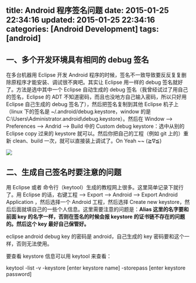 title: Android 程序签名问题
date: 2015-01-25 22:34:16
updated: 2015-01-25 22:34:16
categories: [Android Development]
tags: [android]
---

## 一、多个开发环境具有相同的 debug 签名

在多台机器用 Eclipse 开发 Android 程序的时候，签名不一致导致要反反复复删除原程序才能安装、调试很不爽吧。其实让 Eclipse 用一样的 debug 签名就好了。方法是选中其中一个 Eclipse 自动生成的 debug 签名（我曾经试过了用自己的签名，Eclipse 的 ADT 不知道密码，而且也没地方自己输入密码，所以只好用 Eclipse 自己生成的 debug 签名了），然后把签名复制到其他 Eclipse 机子上（linux 下的签名是 ~/.android/debug.keystore，window 的是 C:\Users\Administrator\.android\debug.keystore）。然后在 Window -->  Preferences --> Andrid --> Build 中的 Custom debug keystore：选中从别的 Eclipse copy 过来的 keystore 就可以。然后你把自己的工程（例如 git 上的）重新 clean、build 一次，就可以直接装上调试了。On Yeah ~~ (≧∇≦)

![](http://7u2hy4.com1.z0.glb.clouddn.com/android/keystore/1.jpeg)

## 二、生成自己签名时要注意的问题

用 Eclipse 或者 命令行（keytool）生成的教程网上很多。这里简单记录下就行了。用 Eclipse 的话，右键工程 --> Export --> Android --> Export Android Application ，然后选择一个 Android 工程，然后选择 Create new keystore，然后后面就填自己的一些个人信息。这里需要注意的问题是：**Alias 这里的名字要和前面 key 的名字一样，否则在签名的时候会报 keystore 的证书链不存在的问题的。然后这个 key 最好自己保管好。**

eclipse android debug key 的密码是 android，自己生成的 key 密码要和这个一样，否则无法使用。

要查看 keystore 信息可以用 keytool 来查看： 

keytool -list -v -keystore [enter keystore name] -storepass [enter keystore password]

